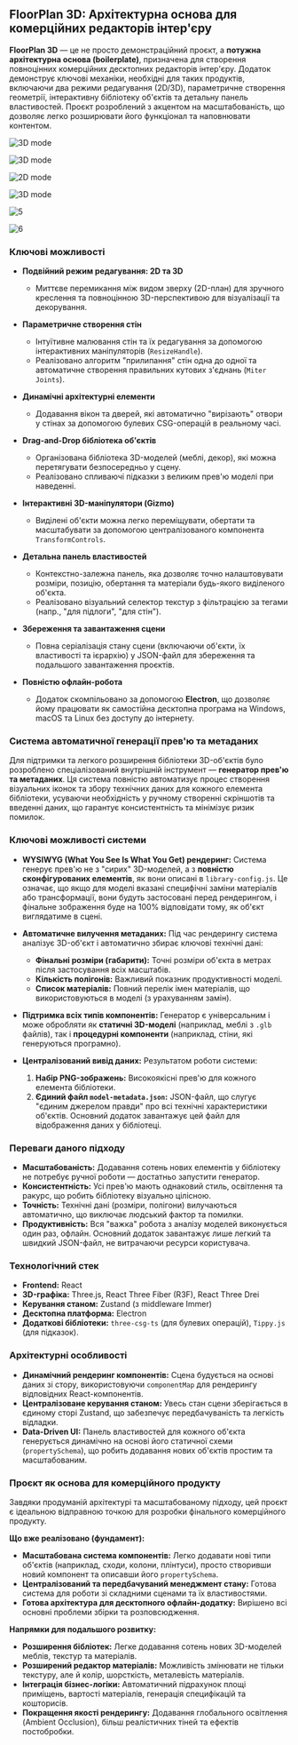 ## FloorPlan 3D: Архітектурна основа для комерційних редакторів інтер'єру

**FloorPlan 3D** — це не просто демонстраційний проєкт, а **потужна архітектурна основа (boilerplate)**, призначена для створення повноцінних комерційних десктопних редакторів інтер'єру. Додаток демонструє ключові механіки, необхідні для таких продуктів, включаючи два режими редагування (2D/3D), параметричне створення геометрії, інтерактивну бібліотеку об'єктів та детальну панель властивостей. Проєкт розроблений з акцентом на масштабованість, що дозволяє легко розширювати його функціонал та наповнювати контентом.

![3D mode](screens/1.jpg)

![3D mode](screens/2.jpg)

![2D mode](screens/3.jpg)

![3D mode](screens/4.jpg)

![5](screens/5.jpg)

![6](screens/6.jpg)


### Ключові можливості

*   **Подвійний режим редагування: 2D та 3D**
    *   Миттєве перемикання між видом зверху (2D-план) для зручного креслення та повноцінною 3D-перспективою для візуалізації та декорування.

*   **Параметричне створення стін**
    *   Інтуїтивне малювання стін та їх редагування за допомогою інтерактивних маніпуляторів (`ResizeHandle`).
    *   Реалізовано алгоритм "прилипання" стін одна до одної та автоматичне створення правильних кутових з'єднань (`Miter Joints`).

*   **Динамічні архітектурні елементи**
    *   Додавання вікон та дверей, які автоматично "вирізають" отвори у стінах за допомогою булевих CSG-операцій в реальному часі.

*   **Drag-and-Drop бібліотека об'єктів**
    *   Організована бібліотека 3D-моделей (меблі, декор), які можна перетягувати безпосередньо у сцену.
    *   Реалізовано спливаючі підказки з великим прев'ю моделі при наведенні.

*   **Інтерактивні 3D-маніпулятори (Gizmo)**
    *   Виділені об'єкти можна легко переміщувати, обертати та масштабувати за допомогою централізованого компонента `TransformControls`.

*   **Детальна панель властивостей**
    *   Контекстно-залежна панель, яка дозволяє точно налаштовувати розміри, позицію, обертання та матеріали будь-якого виділеного об'єкта.
    *   Реалізовано візуальний селектор текстур з фільтрацією за тегами (напр., "для підлоги", "для стін").

*   **Збереження та завантаження сцени**
    *   Повна серіалізація стану сцени (включаючи об'єкти, їх властивості та ієрархію) у JSON-файл для збереження та подальшого завантаження проєктів.

*   **Повністю офлайн-робота**
    *   Додаток скомпільовано за допомогою **Electron**, що дозволяє йому працювати як самостійна десктопна програма на Windows, macOS та Linux без доступу до інтернету.


### Система автоматичної генерації прев'ю та метаданих

Для підтримки та легкого розширення бібліотеки 3D-об'єктів було розроблено спеціалізований внутрішній інструмент — **генератор прев'ю та метаданих**. Ця система повністю автоматизує процес створення візуальних іконок та збору технічних даних для кожного елемента бібліотеки, усуваючи необхідність у ручному створенні скріншотів та введенні даних, що гарантує консистентність та мінімізує ризик помилок.

### Ключові можливості системи

*   **WYSIWYG (What You See Is What You Get) рендеринг:** Система генерує прев'ю не з "сирих" 3D-моделей, а з **повністю сконфігурованих елементів**, як вони описані в `library-config.js`. Це означає, що якщо для моделі вказані специфічні заміни матеріалів або трансформації, вони будуть застосовані перед рендерингом, і фінальне зображення буде на 100% відповідати тому, як об'єкт виглядатиме в сцені.

*   **Автоматичне вилучення метаданих:** Під час рендерингу система аналізує 3D-об'єкт і автоматично збирає ключові технічні дані:
    *   **Фінальні розміри (габарити):** Точні розміри об'єкта в метрах після застосування всіх масштабів.
    *   **Кількість полігонів:** Важливий показник продуктивності моделі.
    *   **Список матеріалів:** Повний перелік імен матеріалів, що використовуються в моделі (з урахуванням замін).

*   **Підтримка всіх типів компонентів:** Генератор є універсальним і може обробляти як **статичні 3D-моделі** (наприклад, меблі з `.glb` файлів), так і **процедурні компоненти** (наприклад, стіни, які генеруються програмно).

*   **Централізований вивід даних:** Результатом роботи системи:
    1.  **Набір PNG-зображень:** Високоякісні прев'ю для кожного елемента бібліотеки.
    2.  **Єдиний файл `model-metadata.json`:** JSON-файл, що слугує "єдиним джерелом правди" про всі технічні характеристики об'єктів. Основний додаток завантажує цей файл для відображення даних у бібліотеці.


### Переваги даного підходу

*   **Масштабованість:** Додавання сотень нових елементів у бібліотеку не потребує ручної роботи — достатньо запустити генератор.
*   **Консистентність:** Усі прев'ю мають однаковий стиль, освітлення та ракурс, що робить бібліотеку візуально цілісною.
*   **Точність:** Технічні дані (розміри, полігони) вилучаються автоматично, що виключає людський фактор та помилки.
*   **Продуктивність:** Вся "важка" робота з аналізу моделей виконується один раз, офлайн. Основний додаток завантажує лише легкий та швидкий JSON-файл, не витрачаючи ресурси користувача.



### Технологічний стек

*   **Frontend:** React
*   **3D-графіка:** Three.js, React Three Fiber (R3F), React Three Drei
*   **Керування станом:** Zustand (з middleware Immer)
*   **Десктопна платформа:** Electron
*   **Додаткові бібліотеки:** `three-csg-ts` (для булевих операцій), `Tippy.js` (для підказок).


### Архітектурні особливості

*   **Динамічний рендеринг компонентів:** Сцена будується на основі даних зі стору, використовуючи `componentMap` для рендерингу відповідних React-компонентів.
*   **Централізоване керування станом:** Увесь стан сцени зберігається в єдиному сторі Zustand, що забезпечує передбачуваність та легкість відладки.
*   **Data-Driven UI:** Панель властивостей для кожного об'єкта генерується динамічно на основі його статичної схеми (`propertySchema`), що робить додавання нових об'єктів простим та масштабованим.



### Проєкт як основа для комерційного продукту

Завдяки продуманій архітектурі та масштабованому підходу, цей проєкт є ідеальною відправною точкою для розробки фінального комерційного продукту.

**Що вже реалізовано (фундамент):**
*   **Масштабована система компонентів:** Легко додавати нові типи об'єктів (наприклад, сходи, колони, плінтуси), просто створивши новий компонент та описавши його `propertySchema`.
*   **Централізований та передбачуваний менеджмент стану:** Готова система для роботи зі складними сценами та їх властивостями.
*   **Готова архітектура для десктопного офлайн-додатку:** Вирішено всі основні проблеми збірки та розповсюдження.

**Напрямки для подальшого розвитку:**
*   **Розширення бібліотек:** Легке додавання сотень нових 3D-моделей меблів, текстур та матеріалів.
*   **Розширений редактор матеріалів:** Можливість змінювати не тільки текстуру, але й колір, шорсткість, металевість матеріалів.
*   **Інтеграція бізнес-логіки:** Автоматичний підрахунок площі приміщень, вартості матеріалів, генерація специфікацій та кошторисів.
*   **Покращення якості рендерингу:** Додавання глобального освітлення (Ambient Occlusion), більш реалістичних тіней та ефектів постобробки.
